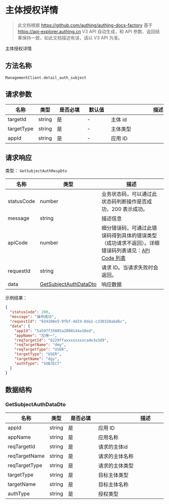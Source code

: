 # 主体授权详情

<!--
  警告⚠️：
  不要直接修改该文档，
  https://github.com/Authing/authing-docs-factory
  使用该项目进行生成
-->

<LastUpdated />

> 此文档根据 https://github.com/authing/authing-docs-factory 基于 https://api-explorer.authing.cn V3 API 自动生成，和 API 参数、返回结果保持一致，如此文档描述有误，请以 V3 API 为准。

主体授权详情

## 方法名称

`ManagementClient.detail_auth_subject`

## 请求参数

| 名称 | 类型 | <div style="width:80px">是否必填</div> | <div style="width:60px">默认值</div> | <div style="width:300px">描述</div> | <div style="width:200px">示例值</div> |
| ---- | ---- | ---- | ---- | ---- | ---- |
 | targetId | string  | 是 | - | 主体 id  | `6229ffaxxxxxxxxcade3e3d9` |
 | targetType | string  | 是 | - | 主体类型  | `USER` |
 | appId | string  | 是 | - | 应用 ID  | `5a597f35085a2000144a10ed` |




## 请求响应

类型： `GetSubjectAuthRespDto`

| 名称 | 类型 | 描述 |
| ---- | ---- | ---- |
| statusCode | number | 业务状态码，可以通过此状态码判断操作是否成功，200 表示成功。 |
| message | string | 描述信息 |
| apiCode | number | 细分错误码，可通过此错误码得到具体的错误类型（成功请求不返回）。详细错误码列表请见：[API Code 列表](https://api-explorer.authing.cn/?tag=group/%E5%BC%80%E5%8F%91%E5%87%86%E5%A4%87#tag/%E5%BC%80%E5%8F%91%E5%87%86%E5%A4%87/%E9%94%99%E8%AF%AF%E5%A4%84%E7%90%86/apiCode) |
| requestId | string | 请求 ID。当请求失败时会返回。 |
| data | <a href="#GetSubjectAuthDataDto">GetSubjectAuthDataDto</a> | 响应数据 |



示例结果：

```json
{
  "statusCode": 200,
  "message": "操作成功",
  "requestId": "934108e5-9fbf-4d24-8da1-c330328abd6c",
  "data": {
    "appId": "5a597f35085a2000144a10ed",
    "appName": "应用一",
    "reqTargetId": "6229ffaxxxxxxxxcade3e3d9",
    "reqTargetName": "dmy",
    "reqTargetType": "USER",
    "targetType": "USER",
    "targetName": "dgy",
    "authType": "SUBJECT"
  }
}
```

## 数据结构


### <a id="GetSubjectAuthDataDto"></a> GetSubjectAuthDataDto

| 名称 | 类型 | <div style="width:80px">是否必填</div> | <div style="width:300px">描述</div> | <div style="width:200px">示例值</div> |
| ---- |  ---- | ---- | ---- | ---- |
| appId | string | 是 | 应用 ID   |  `5a597f35085a2000144a10ed` |
| appName | string | 是 | 应用名称   |  `应用一` |
| reqTargetId | string | 是 | 请求的主体id   |  `6229ffaxxxxxxxxcade3e3d9` |
| reqTargetName | string | 是 | 请求的主体名称   |  `dmy` |
| reqTargetType | string | 是 | 请求的主体类型   | USER |
| targetType | string | 是 | 目标主体类型   | USER |
| targetName | string | 是 | 目标主体名称   |  `dgy` |
| authType | string | 是 | 授权类型   | DEFAULT |


